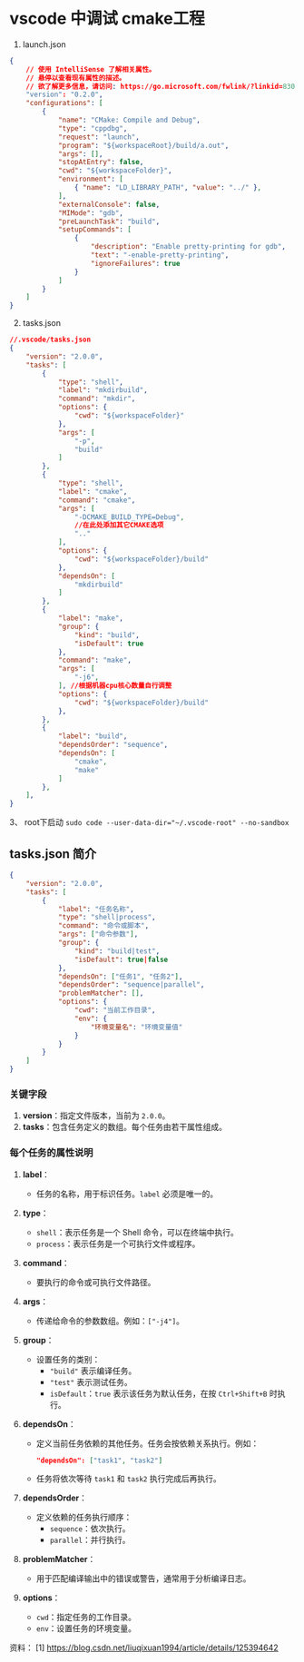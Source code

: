 # vscode 中调试 cmake工程
1. launch.json
```json
{
    // 使用 IntelliSense 了解相关属性。 
    // 悬停以查看现有属性的描述。
    // 欲了解更多信息，请访问: https://go.microsoft.com/fwlink/?linkid=830387
    "version": "0.2.0",
    "configurations": [
        {
            "name": "CMake: Compile and Debug",
            "type": "cppdbg",
            "request": "launch",
            "program": "${workspaceRoot}/build/a.out",
            "args": [],
            "stopAtEntry": false,
            "cwd": "${workspaceFolder}",
            "environment": [
                { "name": "LD_LIBRARY_PATH", "value": "../" },
            ],
            "externalConsole": false,
            "MIMode": "gdb",
            "preLaunchTask": "build",
            "setupCommands": [
                {
                    "description": "Enable pretty-printing for gdb",
                    "text": "-enable-pretty-printing",
                    "ignoreFailures": true
                }
            ]
        }
    ]
}
```

2. tasks.json
```json
//.vscode/tasks.json
{
    "version": "2.0.0",
    "tasks": [
        {
            "type": "shell",
            "label": "mkdirbuild",
            "command": "mkdir",
            "options": {
                "cwd": "${workspaceFolder}"
            },
            "args": [
                "-p",
                "build"
            ]
        },
        {
            "type": "shell",
            "label": "cmake",
            "command": "cmake",
            "args": [
                "-DCMAKE_BUILD_TYPE=Debug",
                //在此处添加其它CMAKE选项
                ".."
            ],
            "options": {
                "cwd": "${workspaceFolder}/build"
            },
            "dependsOn": [
                "mkdirbuild"
            ]
        },
        {
            "label": "make",
            "group": {
                "kind": "build",
                "isDefault": true
            },
            "command": "make",
            "args": [
                "-j6",
            ], //根据机器cpu核心数量自行调整
            "options": {
                "cwd": "${workspaceFolder}/build"
            },
        },
        {
            "label": "build",
            "dependsOrder": "sequence",
            "dependsOn": [
                "cmake",
                "make"
            ]
        },
    ],
}
```

3、 root下启动
`sudo code --user-data-dir="~/.vscode-root" --no-sandbox`

## tasks.json 简介


```json
{
    "version": "2.0.0",
    "tasks": [
        {
            "label": "任务名称",
            "type": "shell|process",
            "command": "命令或脚本",
            "args": ["命令参数"],
            "group": {
                "kind": "build|test",
                "isDefault": true|false
            },
            "dependsOn": ["任务1", "任务2"],
            "dependsOrder": "sequence|parallel",
            "problemMatcher": [],
            "options": {
                "cwd": "当前工作目录",
                "env": {
                    "环境变量名": "环境变量值"
                }
            }
        }
    ]
}
```

### 关键字段

1. **version**：指定文件版本，当前为 `2.0.0`。
2. **tasks**：包含任务定义的数组。每个任务由若干属性组成。

### 每个任务的属性说明

1. **label**：

   - 任务的名称，用于标识任务。`label` 必须是唯一的。

2. **type**：

   - `shell`：表示任务是一个 Shell 命令，可以在终端中执行。
   - `process`：表示任务是一个可执行文件或程序。

3. **command**：

   - 要执行的命令或可执行文件路径。

4. **args**：

   - 传递给命令的参数数组。例如：`["-j4"]`。

5. **group**：

   - 设置任务的类别：
     - `"build"` 表示编译任务。
     - `"test"` 表示测试任务。
     - `isDefault`：`true` 表示该任务为默认任务，在按 `Ctrl+Shift+B` 时执行。

6. **dependsOn**：

   - 定义当前任务依赖的其他任务。任务会按依赖关系执行。例如：

     ```json
     "dependsOn": ["task1", "task2"]
     ```

   - 任务将依次等待 `task1` 和 `task2` 执行完成后再执行。

7. **dependsOrder**：

   - 定义依赖的任务执行顺序：
     - `sequence`：依次执行。
     - `parallel`：并行执行。

8. **problemMatcher**：

   - 用于匹配编译输出中的错误或警告，通常用于分析编译日志。

9. **options**：

   - `cwd`：指定任务的工作目录。
   - `env`：设置任务的环境变量。

资料：
[1] https://blog.csdn.net/liuqixuan1994/article/details/125394642
